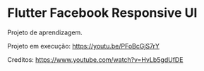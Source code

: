 # Flutter Facebook Responsive UI

Projeto de aprendizagem.

Projeto em execução:
https://youtu.be/PFoBcGjS7rY

Creditos:
https://www.youtube.com/watch?v=HvLb5gdUfDE
